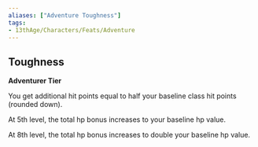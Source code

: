 ```yaml
---
aliases: ["Adventure Toughness"]
tags: 
- 13thAge/Characters/Feats/Adventure
---
```


## Toughness

__Adventurer Tier__

You get additional hit points equal to half your baseline class hit points (rounded down). 

At 5th level, the total hp bonus increases to your baseline hp value. 

At 8th level, the total hp bonus increases to double your baseline hp value.